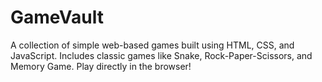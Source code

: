 # GameVault
A collection of simple web-based games built using HTML, CSS, and JavaScript. Includes classic games like Snake, Rock-Paper-Scissors, and Memory Game. Play directly in the browser!
